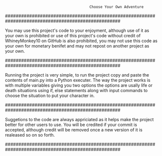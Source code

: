                                            Choose Your Own Adventure
###################################################################################################

You may use this project's code to your enjoyment, although use of it as your own is prohibited or
use of this project's code without credit of WhineyMonkey10 on GitHub is also prohibited, you may
not use this code as your own for monetary benifet and may not repost on another project as your
own.

###################################################################################################

Running the project is very simple, to run the project copy and paste the contents of main.py
into a Python executer. The way the project works is with multiple variables giving you two options
the options are usally life or death situations using if, else statements along with input commands
to choose the situation to put your character in.

###################################################################################################

Suggetions to the code are always appriciated as it helps make the project better for other users
to use. You will be credited if your commit is accepted, although credit will be removed once a new
version of it is realeased so on so forth.

###################################################################################################
